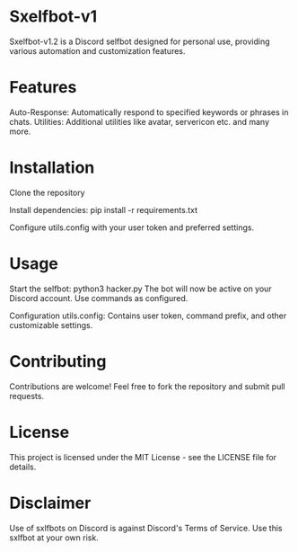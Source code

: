 # Sxelfbot-v1
Sxelfbot-v1.2 is a Discord selfbot designed for personal use, providing various automation and customization features.

# Features
Auto-Response: Automatically respond to specified keywords or phrases in chats. Utilities: Additional utilities like avatar, servericon etc. and many more.

# Installation
Clone the repository

Install dependencies: pip install -r requirements.txt

Configure utils.config with your user token and preferred settings.

# Usage
Start the selfbot: python3 hacker.py The bot will now be active on your Discord account. Use commands as configured.

Configuration utils.config: Contains user token, command prefix, and other customizable settings.

# Contributing
Contributions are welcome! Feel free to fork the repository and submit pull requests.

# License
This project is licensed under the MIT License - see the LICENSE file for details.

# Disclaimer
Use of sxlfbots on Discord is against Discord's Terms of Service. Use this sxlfbot at your own risk.

